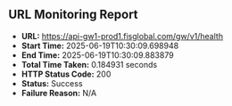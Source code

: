 ## URL Monitoring Report

- **URL:** https://api-gw1-prod1.fisglobal.com/gw/v1/health
- **Start Time:** 2025-06-19T10:30:09.698948
- **End Time:** 2025-06-19T10:30:09.883879
- **Total Time Taken:** 0.184931 seconds
- **HTTP Status Code:** 200
- **Status:** Success
- **Failure Reason:** N/A

